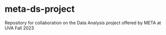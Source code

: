 # meta-ds-project
Repository for collaboration on the Data Analysis project offered by META at UVA Fall 2023
